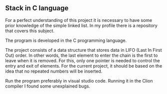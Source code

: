 ## Stack in C language

For a perfect understanding of this project it is necessary to have some prior knowledge of the simple linked list. In my profile there is a repository that covers this subject.

The program is developed in the C programming language.

The project consists of a data structure that stores data in LIFO (Last In First Out) order. In other words, the last element to enter the chain is the first to leave when it is removed. For this, only one pointer is needed to control the entry and exit of elements.
For the current project, it should be based on the idea that no repeated numbers will be inserted.

Run the program preferably in visual studio code. Running it in the Clion compiler I found some unexplained bugs.